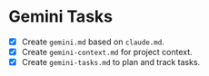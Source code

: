 # Gemini Tasks

- [x] Create `gemini.md` based on `claude.md`.
- [x] Create `gemini-context.md` for project context.
- [x] Create `gemini-tasks.md` to plan and track tasks.